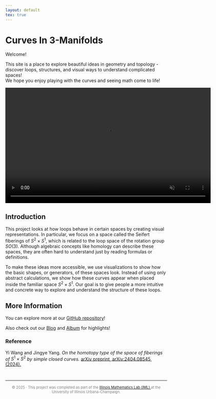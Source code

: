 ```yaml
---
layout: default
tex: true
---
```


# Curves In 3-Manifolds

Welcome!  


This site is a place to explore beautiful ideas in geometry and topology - discover loops, structures, and visual ways to understand complicated spaces!  
We hope you enjoy playing with the curves and seeing math come to life!



<video width="640" height="360" autoplay muted loop playsinline>
  <source src="{{ site.baseurl }}/assets/animation_final.mp4" type="video/mp4">
  Your browser does not support the video tag.
</video>


## Introduction

This project looks at how loops behave in certain spaces by creating visual representations.
In particular, we focus on a space called the Seifert fiberings of $S^2 \times S^1$, which is related to the loop space of the rotation group $SO(3)$.
Although algebraic concepts like homology can describe these spaces, they are often hard to understand just by reading formulas or definitions.

To make these ideas more accessible, we use visualizations to show how the basic shapes, or generators, of these spaces look.
Instead of using only abstract calculations, we show how these curves appear when placed inside the familiar space $S^2 \times S^1$.
Our goal is to give people a more intuitive and concrete way to explore and understand the structure of these loops.

## More Information

You can explore more at our [GitHub repository](https://github.com/CurvesIn3Manifolds/CurvesIn3Manifolds.github.io)!

Also check out our [Blog](https://curvesin3manifolds.github.io/blog) and [Album](https://curvesin3manifolds.github.io/album/) for highlights!


### Reference

Yi Wang and Jingye Yang. *On the homotopy type of the space of fiberings of* $S^1 \times S^2$ *by simple closed curves.* [arXiv preprint,
arXiv:2404.08545, (2024).](https://arxiv.org/html/2404.08545v1)


<hr style="margin-top: 3em;">

<p style="font-size: 0.8em; text-align: center; color: gray;">
  © 2025 · This project was completed as part of the 
  <a href="https://iml.math.illinois.edu/">
    Illinois Mathematics Lab (IML)
  </a> at the University of Illinois Urbana-Champaign.
</p>

